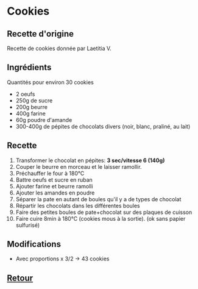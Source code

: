# Cookies
## Recette d'origine
Recette de cookies donnée par Laetitia V.

## Ingrédients
Quantités pour environ 30 cookies
- 2 oeufs
- 250g de sucre
- 200g beurre
- 400g farine
- 60g poudre d'amande
- 300-400g de pépites de chocolats divers (noir, blanc, praliné, au lait)


## Recette
1. Transformer le chocolat en pépites: **3 sec/vitesse 6 (140g)**
1. Couper le beurre en morceau et le laisser ramollir.
2. Préchauffer le four à 180°C
3. Battre oeufs et sucre en ruban
4. Ajouter farine et beurre ramolli
5. Ajouter les amandes en poudre
6. Séparer la pate en autant de boules qu'il y a de types de chocolat
7. Répartir les chocolats dans les différentes boules
8. Faire des petites boules de pate+chocolat sur des plaques de cuisson
9. Faire cuire 8min à 180°C (cookies mous à la sortie). (ok sans papier sulfurisé)

## Modifications
- Avec proportions x 3/2 -> 43 cookies


## [Retour](./)
